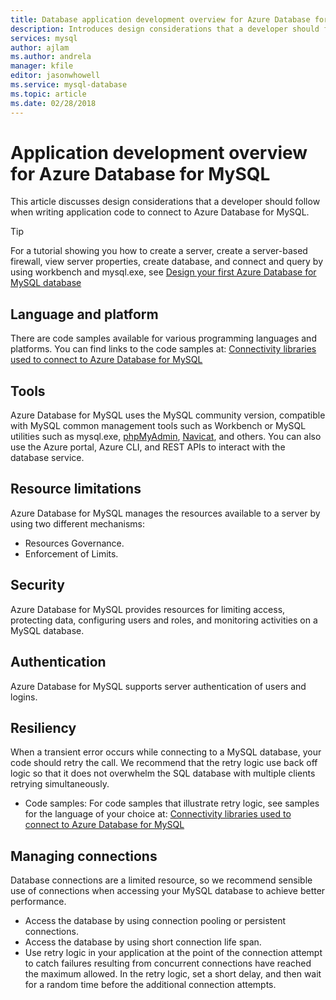 ```yaml
---
title: Database application development overview for Azure Database for MySQL
description: Introduces design considerations that a developer should follow when writing application code to connect to Azure Database for MySQL 
services: mysql
author: ajlam
ms.author: andrela
manager: kfile
editor: jasonwhowell
ms.service: mysql-database
ms.topic: article
ms.date: 02/28/2018
---
```


# Application development overview for Azure Database for MySQL 
This article discusses design considerations that a developer should follow when writing application code to connect to Azure Database for MySQL. 

> [!TIP]
> For a tutorial showing you how to create a server, create a server-based firewall, view server properties, create database, and connect and query by using workbench and mysql.exe, see [Design your first Azure Database for MySQL database](tutorial-design-database-using-portal.md)

## Language and platform
There are code samples available for various programming languages and platforms. You can find links to the code samples at: 
[Connectivity libraries used to connect to Azure Database for MySQL](concepts-connection-libraries.md)

## Tools
Azure Database for MySQL uses the MySQL community version, compatible with MySQL common management tools such as Workbench or MySQL utilities such as mysql.exe, [phpMyAdmin](https://www.phpmyadmin.net/), [Navicat](https://www.navicat.com/products/navicat-for-mysql), and others. You can also use the Azure portal, Azure CLI, and REST APIs to interact with the database service.

## Resource limitations
Azure Database for MySQL manages the resources available to a server by using two different mechanisms: 
- Resources Governance.
- Enforcement of Limits.

## Security
Azure Database for MySQL provides resources for limiting access, protecting data, configuring users and roles, and monitoring activities on a MySQL database.

## Authentication
Azure Database for MySQL supports server authentication of users and logins.

## Resiliency
When a transient error occurs while connecting to a MySQL database, your code should retry the call. We recommend that the retry logic use back off logic so that it does not overwhelm the SQL database with multiple clients retrying simultaneously.

- Code samples: For code samples that illustrate retry logic, see samples for the language of your choice at: [Connectivity libraries used to connect to Azure Database for MySQL](concepts-connection-libraries.md)

## Managing connections
Database connections are a limited resource, so we recommend sensible use of connections when accessing your MySQL database to achieve better performance.
- Access the database by using connection pooling or persistent connections.
- Access the database by using short connection life span. 
- Use retry logic in your application at the point of the connection attempt to catch failures resulting from concurrent connections have reached the maximum allowed. In the retry logic, set a short delay, and then wait for a random time before the additional connection attempts.